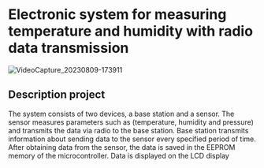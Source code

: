 # Electronic system for measuring temperature and humidity with radio data transmission

![VideoCapture_20230809-173911](https://github.com/MachalKT/Electronic-system-for-measuring-temperature-and-humidity-with-radio-data-transmission/assets/86099181/effef892-fa23-4358-a098-4de387d5d16e)

## Description project

The system consists of two devices, a base station and a sensor. The sensor measures parameters such as (temperature, humidity and pressure) and transmits the data via radio to the base station. Base station transmits information about sending data to the sensor every specified period of time. 
After obtaining data from the sensor, the data is saved in the EEPROM memory of the microcontroller. Data is displayed on the LCD display
